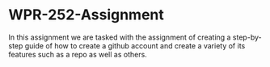 # WPR-252-Assignment
In this assignment we are tasked with the assignment of creating a step-by-step guide of how to create a github account and create a variety of its features such as a repo as well as others.
